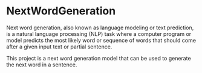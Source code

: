# NextWordGeneration

Next word generation, also known as language modeling or text prediction, is a natural language processing (NLP) task where a computer program or model predicts the most likely word or sequence of words that should come after a given input text or partial sentence.

This project is a next word generation model that can be used to generate the next word in a sentence.
